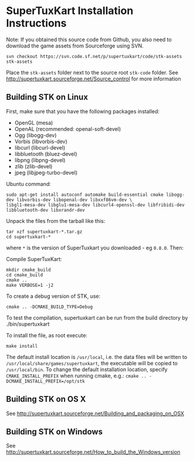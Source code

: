 # SuperTuxKart Installation Instructions

Note: If you obtained this source code from Github, you also need to download the game assets from Sourceforge using SVN.

`svn checkout https://svn.code.sf.net/p/supertuxkart/code/stk-assets stk-assets`

Place the `stk-assets` folder next to the source root `stk-code` folder.
See <http://supertuxkart.sourceforge.net/Source_control> for more information


## Building STK on Linux

First, make sure that you have the following packages installed:

  * OpenGL (mesa)
  * OpenAL (recommended: openal-soft-devel)
  * Ogg    (libogg-dev)
  * Vorbis (libvorbis-dev)
  * libcurl (libcurl-devel)
  * libbluetooth (bluez-devel)
  * libpng (libpng-devel)
  * zlib (zlib-devel)
  * jpeg (libjpeg-turbo-devel)

Ubuntu command:

```
sudo apt-get install autoconf automake build-essential cmake libogg-dev libvorbis-dev libopenal-dev libxxf86vm-dev \
libgl1-mesa-dev libglu1-mesa-dev libcurl4-openssl-dev libfribidi-dev libbluetooth-dev libxrandr-dev
```
  
Unpack the files from the tarball like this:

```
tar xzf supertuxkart-*.tar.gz
cd supertuxkart-*
```

where `*` is the version of SuperTuxkart you downloaded - eg `0.8.0`. Then:


Compile SuperTuxKart:

```
mkdir cmake_build
cd cmake_build
cmake ..
make VERBOSE=1 -j2
```

To create a debug version of STK, use:

```
cmake .. -DCMAKE_BUILD_TYPE=Debug
```

To test the compilation, supertuxkart can be run from the build
directory by ./bin/supertuxkart 

To install the file, as root execute:

```
make install
```

The default install location is `/usr/local`, i.e. the data files will
be written to `/usr/local/share/games/supertuxkart`, the executable
will be copied to `/usr/local/bin`. To change the default installation
location, specify `CMAKE_INSTALL_PREFIX` when running cmake, e.g.:
`cmake .. -DCMAKE_INSTALL_PREFIX=/opt/stk`

  
## Building STK on OS X
See <http://supertuxkart.sourceforge.net/Building_and_packaging_on_OSX>


## Building STK on Windows
See <http://supertuxkart.sourceforge.net/How_to_build_the_Windows_version>

